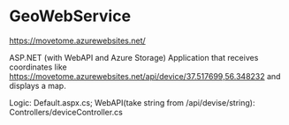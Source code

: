 # GeoWebService
https://movetome.azurewebsites.net/

ASP.NET (with WebAPI and Azure Storage) Application that receives coordinates like https://movetome.azurewebsites.net/api/device/37.517699,56.348232 and displays a map.

Logic: Default.aspx.cs;
WebAPI(take string from /api/devise/string): Controllers/deviceController.cs

